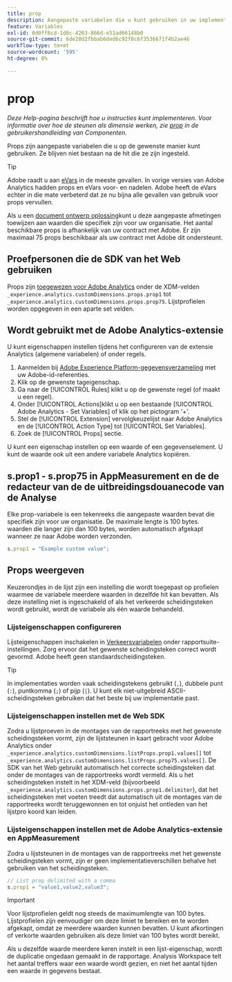 ```yaml
---
title: prop
description: Aangepaste variabelen die u kunt gebruiken in uw implementatie.
feature: Variables
exl-id: 0d0ff8cd-1d8c-4263-866d-e51ad66148b0
source-git-commit: 6de20d2fbbab6ded6c92f0c6f3536671f4b2ae46
workflow-type: tm+mt
source-wordcount: '595'
ht-degree: 0%

---
```


# prop

*Deze Help-pagina beschrijft hoe u instructies kunt implementeren. Voor informatie over hoe de steunen als dimensie werken, zie [prop](/help/components/dimensions/prop.md) in de gebruikershandleiding van Componenten.*

Props zijn aangepaste variabelen die u op de gewenste manier kunt gebruiken. Ze blijven niet bestaan na de hit die ze zijn ingesteld.

>[!TIP]
>
>Adobe raadt u aan [eVars](evar.md) in de meeste gevallen. In vorige versies van Adobe Analytics hadden props en eVars voor- en nadelen. Adobe heeft de eVars echter in die mate verbeterd dat ze nu bijna alle gevallen van gebruik voor props vervullen.

Als u een [document ontwerp oplossing](/help/implement/prepare/solution-design.md)kunt u deze aangepaste afmetingen toewijzen aan waarden die specifiek zijn voor uw organisatie. Het aantal beschikbare props is afhankelijk van uw contract met Adobe. Er zijn maximaal 75 props beschikbaar als uw contract met Adobe dit ondersteunt.

## Proefpersonen die de SDK van het Web gebruiken

Props zijn [toegewezen voor Adobe Analytics](https://experienceleague.adobe.com/docs/analytics/implementation/aep-edge/variable-mapping.html) onder de XDM-velden `_experience.analytics.customDimensions.props.prop1` tot `_experience.analytics.customDimensions.props.prop75`. Lijstprofielen worden opgegeven in een aparte set velden.

## Wordt gebruikt met de Adobe Analytics-extensie

U kunt eigenschappen instellen tijdens het configureren van de extensie Analytics (algemene variabelen) of onder regels.

1. Aanmelden bij [Adobe Experience Platform-gegevensverzameling](https://experience.adobe.com/data-collection) met uw Adobe-id-referenties.
2. Klik op de gewenste tageigenschap.
3. Ga naar de [!UICONTROL Rules] klikt u op de gewenste regel (of maakt u een regel).
4. Onder [!UICONTROL Actions]klikt u op een bestaande [!UICONTROL Adobe Analytics - Set Variables] of klik op het pictogram &#39;+&#39;.
5. Stel de [!UICONTROL Extension] vervolgkeuzelijst naar Adobe Analytics en de [!UICONTROL Action Type] tot [!UICONTROL Set Variables].
6. Zoek de [!UICONTROL Props] sectie.

U kunt een eigenschap instellen op een waarde of een gegevenselement. U kunt de waarde ook uit een andere variabele Analytics kopiëren.

## s.prop1 - s.prop75 in AppMeasurement en de de redacteur van de de uitbreidingsdouanecode van de Analyse

Elke prop-variabele is een tekenreeks die aangepaste waarden bevat die specifiek zijn voor uw organisatie. De maximale lengte is 100 bytes. waarden die langer zijn dan 100 bytes, worden automatisch afgekapt wanneer ze naar Adobe worden verzonden.

```js
s.prop1 = "Example custom value";
```

## Props weergeven

Keuzerondjes in de lijst zijn een instelling die wordt toegepast op profielen waarmee de variabele meerdere waarden in dezelfde hit kan bevatten. Als deze instelling niet is ingeschakeld of als het verkeerde scheidingsteken wordt gebruikt, wordt de variabele als één waarde behandeld.

### Lijsteigenschappen configureren

Lijsteigenschappen inschakelen in [Verkeersvariabelen](/help/admin/admin/c-manage-report-suites/c-edit-report-suites/c-traffic-variables/traffic-var.md) onder rapportsuite-instellingen. Zorg ervoor dat het gewenste scheidingsteken correct wordt gevormd. Adobe heeft geen standaardscheidingsteken.

>[!TIP]
>
>In implementaties worden vaak scheidingstekens gebruikt (`,`), dubbele punt (`:`), puntkomma (`;`) of pijp (`|`). U kunt elk niet-uitgebreid ASCII-scheidingsteken gebruiken dat het beste bij uw implementatie past.

### Lijsteigenschappen instellen met de Web SDK

Zodra u lijstproeven in de montages van de rapportreeks met het gewenste scheidingsteken vormt, zijn de lijststeunen in kaart gebracht voor Adobe Analytics onder `_experience.analytics.customDimensions.listProps.prop1.values[]` tot `_experience.analytics.customDimensions.listProps.prop75.values[]`. De SDK van het Web gebruikt automatisch het correcte scheidingsteken dat onder de montages van de rapportreeks wordt vermeld. Als u het scheidingsteken instelt in het XDM-veld (bijvoorbeeld `_experience.analytics.customDimensions.props.prop1.delimiter`), dat het scheidingsteken met voeten treedt dat automatisch uit de montages van de rapportreeks wordt teruggewonnen en tot onjuist het ontleden van het lijstpro koord kan leiden.

### Lijsteigenschappen instellen met de Adobe Analytics-extensie en AppMeasurement

Zodra u lijststeunen in de montages van de rapportreeks met het gewenste scheidingsteken vormt, zijn er geen implementatieverschillen behalve het gebruiken van het scheidingsteken.

```js
// List prop delimited with a comma
s.prop1 = "value1,value2,value3";
```

>[!IMPORTANT]
>
>Voor lijstprofielen geldt nog steeds de maximumlengte van 100 bytes. Lijstprofielen zijn eenvoudiger om deze limiet te bereiken en te worden afgekapt, omdat ze meerdere waarden kunnen bevatten. U kunt afkortingen of verkorte waarden gebruiken als deze limiet van 100 bytes wordt bereikt.

Als u dezelfde waarde meerdere keren instelt in een lijst-eigenschap, wordt de duplicatie ongedaan gemaakt in de rapportage. Analysis Workspace telt het aantal treffers waar een waarde wordt gezien, en niet het aantal tijden een waarde in gegevens bestaat.
